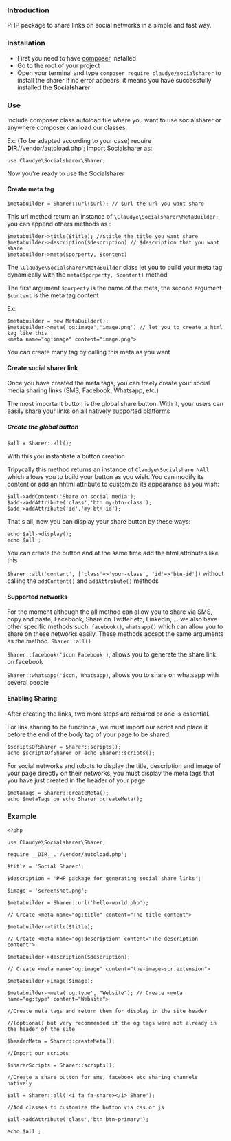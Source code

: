 
  

### Introduction

PHP package to share links on social networks in a simple and fast way.

### Installation
- First you need to have [composer](https://getcomposer.org/download/) installed
- Go to the root of your project
- Open your terminal and type `composer require claudye/socialsharer` to install the sharer
If no error appears, it means you have successfully installed the **Socialsharer**

### Use

Include composer class autoload file where you want to use socialsharer or anywhere composer can load our classes.


Ex: (To be adapted according to your case)
    require __DIR__.'/vendor/autoload.php';
Import Socialsharer as:

    use Claudye\Socialsharer\Sharer;

Now you're ready to use the Socialsharer

#### Create meta tag

    $metabuilder = Sharer::url($url); // $url the url you want share


This url method return an instance of `\Claudye\Socialsharer\MetaBuilder;` you can append others methods as :

    $metabuilder->title($title); //$title the title you want share
    $metabuilder->description($description) // $description that you want share
    $metabuilder->meta($porperty, $content)


The `\Claudye\Socialsharer\MetaBuilder` class let you to build your meta tag dynamically with the `meta($porperty, $content)` method

The first argument `$porperty` is the name of the meta, the second argument `$content` is the meta tag content

Ex:

    $metabuilder = new MetaBuilder();
    $metabuilder->meta('og:image','image.png') // let you to create a html tag like this :  
    <meta name="og:image" content="image.png">

 
You can create many tag by calling this meta as you want

#### Create social sharer link

Once you have created the meta tags, you can freely create your social media sharing links (SMS, Facebook, Whatsapp, etc.)

The most important button is the global share button. With it, your users can easily share your links on all natively supported platforms

##### Create the global button

    $all = Sharer::all();

With this you instantiate a button creation

Tripycally this method returns an instance of `Claudye\Socialsharer\All` which allows you to build your button as you wish. You can modify its content or add an hhtml attribute to customize its appearance as you wish:

    $all->addContent('Share on social media');
    $add->addAttribute('class','btn my-btn-class');
    $add->addAttribute('id','my-btn-id');

That's all, now you can display your share button by these ways:

    echo $all->display();
    echo $all ;

You can create the button and at the same time add the html attributes like this

`Sharer::all('content', ['class'=>'your-class', 'id'=>'btn-id'])` without calling the `addContent()` and `addAttribute()` methods

#### Supported networks

For the moment although the all method can allow you to share via SMS, copy and paste, Facebook, Share on Twitter etc, Linkedin, ... we also have other specific methods such: `facebook()`, `whatsapp()` which can allow you to share on these networks easily. These methods accept the same arguments as the method. `Sharer::all()`

`Sharer::facebook('icon Facebook')`, allows you to generate the share link on facebook

`Sharer::whatsapp('icon, Whatsapp)`, allows you to share on whatsapp with several people
  

#### Enabling Sharing

After creating the links, two more steps are required or one is essential.

For link sharing to be functional, we must import our script and place it before the end of the body tag of your page to be shared.
  

    $scriptsOfSharer = Sharer::scripts();
    echo $scriptsOfSharer or echo Sharer::scripts();

For social networks and robots to display the title, description and image of your page directly on their networks, you must display the meta tags that you have just created in the header of your page.

    $metaTags = Sharer::createMeta();
    echo $metaTags ou echo Sharer::createMeta();

### Example


    <?php
    
    use Claudye\Socialsharer\Sharer;
    
    require __DIR__.'/vendor/autoload.php';
    
    $title = 'Social Sharer';
    
    $description = 'PHP package for generating social share links';
    
    $image = 'screenshot.png';
    
    $metabuilder = Sharer::url('hello-world.php');
    
    // Create <meta name="og:title" content="The title content">
    
    $metabuilder->title($title);
    
    // Create <meta name="og:description" content="The description content">
    
    $metabuilder->description($description);
    
    // Create <meta name="og:image" content="the-image-scr.extension">
    
    $metabuilder->image($image);
    
    $metabuilder->meta('og:type', "Website"); // Create <meta name="og:type" content="Website">
    
    //Create meta tags and return them for display in the site header
    
    //(optional) but very recommended if the og tags were not already in the header of the site
    
    $headerMeta = Sharer::createMeta();
    
    //Import our scripts
    
    $sharerScripts = Sharer::scripts();
    
    //Create a share button for sms, facebook etc sharing channels natively
    
    $all = Sharer::all('<i fa fa-share></i> Share');
    
    //Add classes to customize the button via css or js
    
    $all->addAttribute('class','btn btn-primary');
    
    echo $all ;
